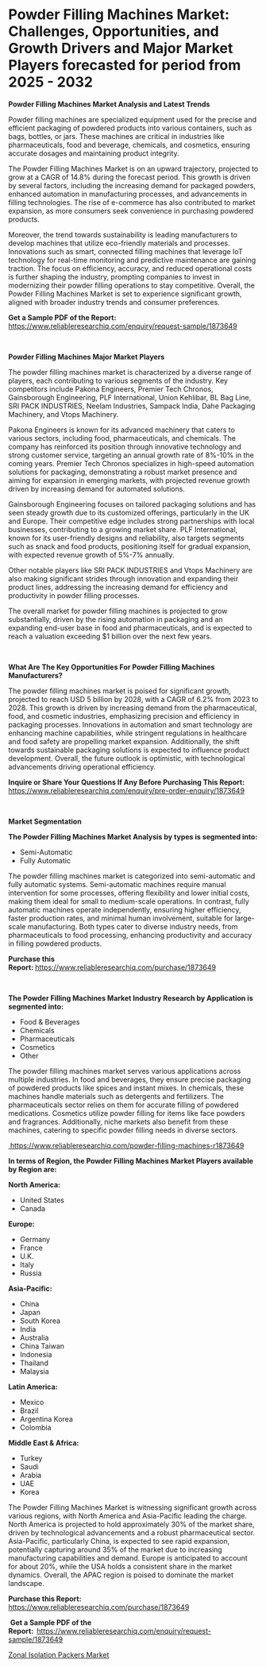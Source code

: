 <p><h1>Powder Filling Machines Market: Challenges, Opportunities, and Growth Drivers and Major Market Players forecasted for period from 2025 - 2032</h1></p><p><strong>Powder Filling Machines Market Analysis and Latest Trends</strong></p>
<p><p>Powder filling machines are specialized equipment used for the precise and efficient packaging of powdered products into various containers, such as bags, bottles, or jars. These machines are critical in industries like pharmaceuticals, food and beverage, chemicals, and cosmetics, ensuring accurate dosages and maintaining product integrity.</p><p>The Powder Filling Machines Market is on an upward trajectory, projected to grow at a CAGR of 14.8% during the forecast period. This growth is driven by several factors, including the increasing demand for packaged powders, enhanced automation in manufacturing processes, and advancements in filling technologies. The rise of e-commerce has also contributed to market expansion, as more consumers seek convenience in purchasing powdered products.</p><p>Moreover, the trend towards sustainability is leading manufacturers to develop machines that utilize eco-friendly materials and processes. Innovations such as smart, connected filling machines that leverage IoT technology for real-time monitoring and predictive maintenance are gaining traction. The focus on efficiency, accuracy, and reduced operational costs is further shaping the industry, prompting companies to invest in modernizing their powder filling operations to stay competitive. Overall, the Powder Filling Machines Market is set to experience significant growth, aligned with broader industry trends and consumer preferences.</p></p>
<p><strong>Get a Sample PDF of the Report:&nbsp;</strong> <a href="https://www.reliableresearchiq.com/enquiry/request-sample/1873649?utm_campaign=2471&utm_medium=2&utm_source=Github&utm_content=ia&utm_term=16022025&utm_id=powder-filling-machines">https://www.reliableresearchiq.com/enquiry/request-sample/1873649</a></p>
<p>&nbsp;</p>
<p><strong>Powder Filling Machines Major Market Players</strong></p>
<p><p>The powder filling machines market is characterized by a diverse range of players, each contributing to various segments of the industry. Key competitors include Pakona Engineers, Premier Tech Chronos, Gainsborough Engineering, PLF International, Union Kehlibar, BL Bag Line, SRI PACK INDUSTRIES, Neelam Industries, Sampack India, Dahe Packaging Machinery, and Vtops Machinery.</p><p>Pakona Engineers is known for its advanced machinery that caters to various sectors, including food, pharmaceuticals, and chemicals. The company has reinforced its position through innovative technology and strong customer service, targeting an annual growth rate of 8%-10% in the coming years. Premier Tech Chronos specializes in high-speed automation solutions for packaging, demonstrating a robust market presence and aiming for expansion in emerging markets, with projected revenue growth driven by increasing demand for automated solutions.</p><p>Gainsborough Engineering focuses on tailored packaging solutions and has seen steady growth due to its customized offerings, particularly in the UK and Europe. Their competitive edge includes strong partnerships with local businesses, contributing to a growing market share. PLF International, known for its user-friendly designs and reliability, also targets segments such as snack and food products, positioning itself for gradual expansion, with expected revenue growth of 5%-7% annually.</p><p>Other notable players like SRI PACK INDUSTRIES and Vtops Machinery are also making significant strides through innovation and expanding their product lines, addressing the increasing demand for efficiency and productivity in powder filling processes.</p><p>The overall market for powder filling machines is projected to grow substantially, driven by the rising automation in packaging and an expanding end-user base in food and pharmaceuticals, and is expected to reach a valuation exceeding $1 billion over the next few years.</p></p>
<p>&nbsp;</p>
<p><strong>What Are The Key Opportunities For Powder Filling Machines Manufacturers?</strong></p>
<p><p>The powder filling machines market is poised for significant growth, projected to reach USD 5 billion by 2028, with a CAGR of 6.2% from 2023 to 2028. This growth is driven by increasing demand from the pharmaceutical, food, and cosmetic industries, emphasizing precision and efficiency in packaging processes. Innovations in automation and smart technology are enhancing machine capabilities, while stringent regulations in healthcare and food safety are propelling market expansion. Additionally, the shift towards sustainable packaging solutions is expected to influence product development. Overall, the future outlook is optimistic, with technological advancements driving operational efficiency.</p></p>
<p><strong>Inquire or Share Your Questions If Any Before Purchasing This Report:</strong> <a href="https://www.reliableresearchiq.com/enquiry/pre-order-enquiry/1873649?utm_campaign=2471&utm_medium=2&utm_source=Github&utm_content=ia&utm_term=16022025&utm_id=powder-filling-machines">https://www.reliableresearchiq.com/enquiry/pre-order-enquiry/1873649</a></p>
<p>&nbsp;</p>
<p><strong>Market Segmentation</strong></p>
<p><strong>The Powder Filling Machines Market Analysis by types is segmented into:</strong></p>
<p><ul><li>Semi-Automatic</li><li>Fully Automatic</li></ul></p>
<p><p>The powder filling machines market is categorized into semi-automatic and fully automatic systems. Semi-automatic machines require manual intervention for some processes, offering flexibility and lower initial costs, making them ideal for small to medium-scale operations. In contrast, fully automatic machines operate independently, ensuring higher efficiency, faster production rates, and minimal human involvement, suitable for large-scale manufacturing. Both types cater to diverse industry needs, from pharmaceuticals to food processing, enhancing productivity and accuracy in filling powdered products.</p></p>
<p><strong>Purchase this Report:&nbsp;</strong><a href="https://www.reliableresearchiq.com/purchase/1873649?utm_campaign=2471&utm_medium=2&utm_source=Github&utm_content=ia&utm_term=16022025&utm_id=powder-filling-machines">https://www.reliableresearchiq.com/purchase/1873649</a></p>
<p>&nbsp;</p>
<p><strong>The Powder Filling Machines Market Industry Research by Application is segmented into:</strong></p>
<p><ul><li>Food & Beverages</li><li>Chemicals</li><li>Pharmaceuticals</li><li>Cosmetics</li><li>Other</li></ul></p>
<p><p>The powder filling machines market serves various applications across multiple industries. In food and beverages, they ensure precise packaging of powdered products like spices and instant mixes. In chemicals, these machines handle materials such as detergents and fertilizers. The pharmaceuticals sector relies on them for accurate filling of powdered medications. Cosmetics utilize powder filling for items like face powders and fragrances. Additionally, niche markets also benefit from these machines, catering to specific powder filling needs in diverse sectors.</p></p>
<p><a href="https://www.reliableresearchiq.com/powder-filling-machines-r1873649?utm_campaign=2471&utm_medium=2&utm_source=Github&utm_content=ia&utm_term=16022025&utm_id=powder-filling-machines">&nbsp;https://www.reliableresearchiq.com/powder-filling-machines-r1873649</a></p>
<p><strong>In terms of Region, the Powder Filling Machines Market Players available by Region are:</strong></p>
<p>
    <p> <strong> North America: </strong>
        <ul>
            <li>United States</li>
            <li>Canada</li>
        </ul>
        </p> 
    <p> <strong> Europe: </strong>
        <ul>
            <li>Germany</li>
            <li>France</li>
            <li>U.K.</li>
            <li>Italy</li>
            <li>Russia</li>
        </ul>
        </p> 
    <p> <strong> Asia-Pacific: </strong>
        <ul>
            <li>China</li>
            <li>Japan</li>
            <li>South Korea</li>
            <li>India</li>
            <li>Australia</li>
            <li>China Taiwan</li>
            <li>Indonesia</li>
            <li>Thailand</li>
            <li>Malaysia</li>
        </ul>
        </p> 
    <p> <strong> Latin America: </strong>
        <ul>
            <li>Mexico</li>
            <li>Brazil</li>
            <li>Argentina Korea</li>
            <li>Colombia</li>
        </ul>
        </p> 
    <p> <strong> Middle East & Africa: </strong>
        <ul>
            <li>Turkey</li>
            <li>Saudi</li>
            <li>Arabia</li>
            <li>UAE</li>
            <li>Korea</li>
        </ul>
    </p>
    </p>
<p><p>The Powder Filling Machines Market is witnessing significant growth across various regions, with North America and Asia-Pacific leading the charge. North America is projected to hold approximately 30% of the market share, driven by technological advancements and a robust pharmaceutical sector. Asia-Pacific, particularly China, is expected to see rapid expansion, potentially capturing around 35% of the market due to increasing manufacturing capabilities and demand. Europe is anticipated to account for about 20%, while the USA holds a consistent share in the market dynamics. Overall, the APAC region is poised to dominate the market landscape.</p></p>
<p><strong>Purchase this Report: </strong><a href="https://www.reliableresearchiq.com/purchase/1873649?utm_campaign=2471&utm_medium=2&utm_source=Github&utm_content=ia&utm_term=16022025&utm_id=powder-filling-machines">https://www.reliableresearchiq.com/purchase/1873649</a></p>
<p>&nbsp;<strong>Get a Sample PDF of the Report:&nbsp;&nbsp;</strong><a href="https://www.reliableresearchiq.com/enquiry/request-sample/1873649?utm_campaign=2471&utm_medium=2&utm_source=Github&utm_content=ia&utm_term=16022025&utm_id=powder-filling-machines">https://www.reliableresearchiq.com/enquiry/request-sample/1873649</a></p>
<p><strong></strong></p>
<p><p><a href="https://github.com/raffadongraffadong/Market-Research-Report-List-1/blob/main/zonal-isolation-packers-market.md?utm_campaign=2471&utm_medium=2&utm_source=Github&utm_content=ia&utm_term=16022025&utm_id=powder-filling-machines">Zonal Isolation Packers Market</a></p></p>